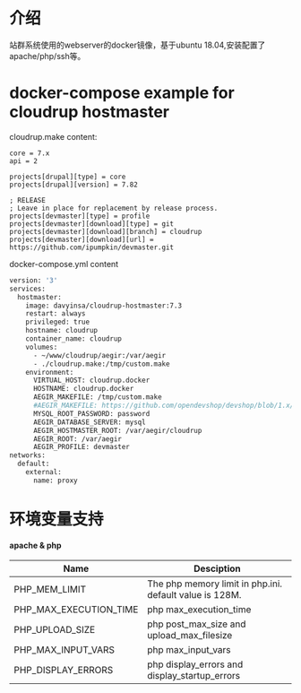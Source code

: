# 介绍
站群系统使用的webserver的docker镜像，基于ubuntu 18.04,安装配置了apache/php/ssh等。

# docker-compose example for cloudrup hostmaster
cloudrup.make content:
```
core = 7.x
api = 2

projects[drupal][type] = core
projects[drupal][version] = 7.82

; RELEASE
; Leave in place for replacement by release process.
projects[devmaster][type] = profile
projects[devmaster][download][type] = git
projects[devmaster][download][branch] = cloudrup
projects[devmaster][download][url] = https://github.com/ipumpkin/devmaster.git
```

docker-compose.yml content
```bash
version: '3'
services:
  hostmaster:
    image: davyinsa/cloudrup-hostmaster:7.3
    restart: always
    privileged: true
    hostname: cloudrup
    container_name: cloudrup
    volumes:
      - ~/www/cloudrup/aegir:/var/aegir
      - ./cloudrup.make:/tmp/custom.make
    environment:
      VIRTUAL_HOST: cloudrup.docker
      HOSTNAME: cloudrup.docker
      AEGIR_MAKEFILE: /tmp/custom.make
      #AEGIR_MAKEFILE: https://github.com/opendevshop/devshop/blob/1.x/build-devmaster.make
      MYSQL_ROOT_PASSWORD: password
      AEGIR_DATABASE_SERVER: mysql
      AEGIR_HOSTMASTER_ROOT: /var/aegir/cloudrup
      AEGIR_ROOT: /var/aegir
      AEGIR_PROFILE: devmaster
networks:
  default:
    external:
      name: proxy
```

# 环境变量支持
#### apache & php
|Name|Desciption|
|----|----------|
|PHP_MEM_LIMIT|The php memory limit in php.ini. default value is 128M.|
|PHP_MAX_EXECUTION_TIME|php max_execution_time|
|PHP_UPLOAD_SIZE|php post_max_size and upload_max_filesize|
|PHP_MAX_INPUT_VARS|php max_input_vars|
|PHP_DISPLAY_ERRORS|php display_errors and display_startup_errors|
